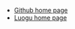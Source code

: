 - [Github home page](https://little-cindy.github.io/lcoi/index.html)
- [Luogu home page](https://www.luogu.com.cn/team/35878)
